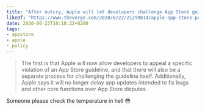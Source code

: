 ```yaml
---
title: "After outcry, Apple will let developers challenge App Store guidelines"
likeOf: "https://www.theverge.com/2020/6/22/21299814/apple-app-store-policies-ios-bug-fixes-approval-dispute-appeal"
date: 2020-06-23T10:18:22+0200
tags:
- appstore
- apple
- policy
---
```

> The first is that Apple will now allow developers to appeal a specific violation of an App Store guideline, and that there will also be a separate process for challenging the guideline itself. Additionally, Apple says it will no longer delay app updates intended to fix bugs and other core functions over App Store disputes. 

Someone please check the temperature in hell 😳